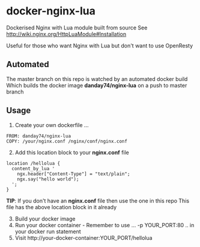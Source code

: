 docker-nginx-lua
================

Dockerised Nginx with Lua module built from source
See http://wiki.nginx.org/HttpLuaModule#Installation

Useful for those who want Nginx with Lua but don't want to use OpenResty

Automated
---------

The master branch on this repo is watched by an automated docker build
Which builds the docker image <b>danday74/nginx-lua</b> on a push to master branch

Usage
-----

1. Create your own dockerfile ...

```
FROM: danday74/nginx-lua
COPY: /your/nginx.conf /nginx/conf/nginx.conf
```

2. Add this location block to your **nginx.conf** file

```
location /hellolua {
  content_by_lua '
    ngx.header["Content-Type"] = "text/plain";
    ngx.say("hello world");
  ';
}
```

**TIP**:
If you don't have an **nginx.conf** file then use the one in this repo
This file has the above location block in it already

3. Build your docker image
4. Run your docker container - Remember to use ... -p YOUR_PORT:80 .. in your docker run statement
5. Visit http://your-docker-container:YOUR_PORT/hellolua
